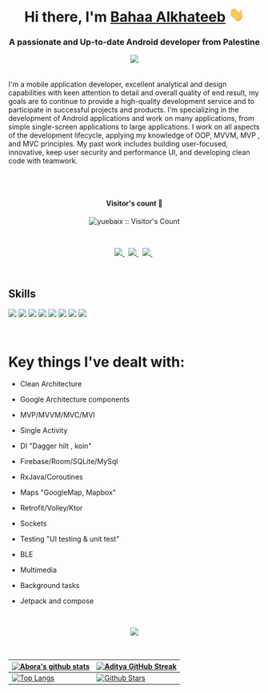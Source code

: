  <!--
 is a ✨ _special_ ✨ repository because its `README.md` (this file) appears on your GitHub profile.
-->

<h1 align="center">Hi there, I'm <a href="https://www.linkedin.com/in/eng-bahaa-alkatieb/" target="_blank" rel="noopener noreferrer">Bahaa Alkhateeb</a> <img src="https://raw.githubusercontent.com/ABSphreak/ABSphreak/master/gifs/Hi.gif" height="30" />

<h3 align="center">
  A passionate and Up-to-date Android developer from Palestine

</h3>

 <p id="header" align="center">
  <img src="https://media.giphy.com/media/p4NLw3I4U0idi/giphy.gif" width="200"/>
</p>


<br/> 
I'm a mobile application developer, excellent analytical and design capabilities with keen attention to detail and overall quality of end result, my goals are to continue to provide a high-quality development service and to participate in successful projects and products. I'm specializing in the development of Android applications and work on many applications, from simple single-screen applications to large applications. I work on all aspects of the development lifecycle, applying my knowledge of OOP, MVVM, MVP , and MVC principles. My past work includes building user-focused, innovative, keep user security and performance UI, and developing clean code with teamwork.

<br/><br/>
 
  
<h4 align="center">Visitor's count 👀</h4>
<p align="center"><img src="https://profile-counter.glitch.me/{Al-khateebBahaa}/count.svg" alt="yuebaix :: Visitor's Count" /></p>
<br/>

 
 <p align="center">
  <a href="https://www.linkedin.com/in/eng-bahaa-alkatieb/">
   <img src="https://img.icons8.com/color/48/000000/linkedin.png" width="3.5%"/>
    </a><span>&nbsp;</span>
   <a href="https://www.facebook.com/profile.php?id=100009456478172">
   <img src="https://img.icons8.com/color/48/000000/facebook.png" width="3.5%"/>
    </a><span>&nbsp;</span>
  <a href="mailto:Bahaa.Bahaa.kb@gmail.com">
    <img src="https://img.icons8.com/fluent/48/000000/gmail.png" width="3.5%"/>
  </a><span>&nbsp;</span>
</p>
 
 <br/>
 
 
 ## Skills 
![](https://img.shields.io/badge/Code-JAVA-informational?style=flat&logo=java&logoColor=white&color=ffffff)
![](https://img.shields.io/badge/Code-kotlin-informational?style=flat&logo=kotlin&logoColor=white&color=ffffff)
![](https://img.shields.io/badge/Code-Android-informational?style=flat&logo=android&logoColor=white&color=ffffff)
![](https://img.shields.io/badge/Code-git-informational?style=flat&logo=git&logoColor=white&color=ffffff)
![](https://img.shields.io/badge/Code-github-informational?style=flat&logo=github&logoColor=white&color=ffffff)
![](https://img.shields.io/badge/Code-firebase-informational?style=flat&logo=firebase&logoColor=white&color=ffffff)
![](https://img.shields.io/badge/Code-gradle-informational?style=flat&logo=gradle&logoColor=white&color=ffffff)
![](https://img.shields.io/badge/Code-postman-informational?style=flat&logo=postman&logoColor=white&color=ffffff)
 
 <br/>
 
 # Key things I've dealt with:
- Clean Architecture
- Google Architecture components
- MVP/MVVM/MVC/MVI
- Single Activity
- DI "Dagger hilt , koin"
- Firebase/Room/SQLite/MySql
- RxJava/Coroutines
- Maps "GoogleMap, Mapbox"
- Retrofit/Volley/Ktor
- Sockets 
- Testing "UI testing & unit test"
- BLE
- Multimedia
- Background tasks
- Jetpack and compose
 

  <br/>

 <p align="center"><img src="https://mir-s3-cdn-cf.behance.net/project_modules/max_1200/4ff07986208593.5d9a654e92f36.gif" /></p>

 
  <br>
  
| [![Abora's github stats](https://github-readme-stats.vercel.app/api?username=Al-khateebBahaa&show_icons=true&theme=tokyonight)](https://github.com/Al-khateebBahaa?tab=repositories) | [![Aditya GitHub Streak](https://github-readme-streak-stats.herokuapp.com/?user=Al-khateebBahaa&theme=tokyonight)](https://github.com/Al-khateebBahaa?tab=repositories) |
| --- | --- |
| [![Top Langs](https://github-readme-stats.vercel.app/api/top-langs/?username=Al-khateebBahaa&theme=tokyonight)](https://github.com/Al-khateebBahaa?tab=repositories) | [![Github Stars](https://github-readme-stats.vercel.app/api?username=Al-khateebBahaa&show_icons=true&locale=en&count_private=true&hide_rank=true&custom_title=My%20GitHub%20Stats&disable_animations=true&theme=tokyonight)](https://github.com/Al-khateebBahaa?tab=repositories) |


<br>


 
